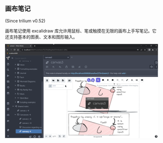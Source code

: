 ## 画布笔记

(Since trilium v0.52)

画布笔记使用 excalidraw 库允许用鼠标、笔或触摸在无限的画布上手写笔记。它还支持基本的图表、文本和图形输入。

![canvas note sample](images/canvas-note-sample.png)
